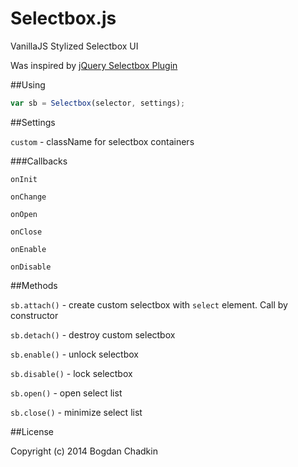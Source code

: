 Selectbox.js
============

VanillaJS Stylized Selectbox UI

Was inspired by [jQuery Selectbox Plugin](http://www.bulgaria-web-developers.com/projects/javascript/selectbox/)


##Using

```js
var sb = Selectbox(selector, settings);
```

##Settings

`custom` - className for selectbox containers

###Callbacks

`onInit`

`onChange`

`onOpen`

`onClose`

`onEnable`

`onDisable`


##Methods

`sb.attach()` - create custom selectbox with `select` element. Call by constructor

`sb.detach()` - destroy custom selectbox

`sb.enable()` - unlock selectbox

`sb.disable()` - lock selectbox

`sb.open()` - open select list

`sb.close()` - minimize select list





##License

Copyright (c) 2014 Bogdan Chadkin
